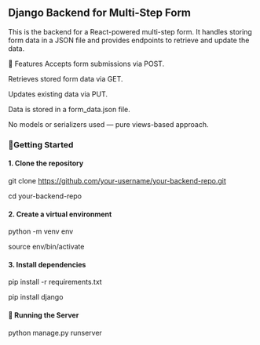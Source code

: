 ## Django Backend for Multi-Step Form
This is the backend for a React-powered multi-step form. It handles storing form data in a JSON file and provides endpoints to retrieve and update the data.

📁 Features
Accepts form submissions via POST.

Retrieves stored form data via GET.

Updates existing data via PUT.

Data is stored in a form_data.json file.

No models or serializers used — pure views-based approach.

### 🚀Getting Started

#### 1. Clone the repository

git clone https://github.com/your-username/your-backend-repo.git

cd your-backend-repo

#### 2. Create a virtual environment

python -m venv env

source env/bin/activate 

#### 3. Install dependencies

pip install -r requirements.txt

pip install django

#### 🔧 Running the Server

python manage.py runserver


